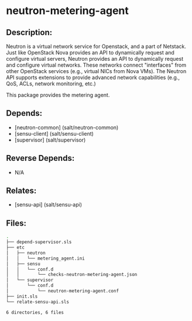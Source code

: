 # neutron-metering-agent

## Description:

Neutron is a virtual network service for Openstack, and a part of Netstack. Just like OpenStack Nova provides an API to dynamically request and configure virtual servers, Neutron provides an API to dynamically request and configure virtual networks. These networks connect "interfaces" from other OpenStack services (e.g., virtual NICs from Nova VMs). The Neutron API supports extensions to provide advanced network capabilities (e.g., QoS, ACLs, network monitoring, etc.)

This package provides the metering agent.

## Depends:

  -  [neutron-common] (salt/neutron-common)
  -  [sensu-client] (salt/sensu-client)
  -  [supervisor] (salt/supervisor)

## Reverse Depends:

  -  N/A

## Relates:

  -  [sensu-api] (salt/sensu-api)

## Files:

```bash
.
├── depend-supervisor.sls
├── etc
│   ├── neutron
│   │   └── metering_agent.ini
│   ├── sensu
│   │   └── conf.d
│   │       └── checks-neutron-metering-agent.json
│   └── supervisor
│       └── conf.d
│           └── neutron-metering-agent.conf
├── init.sls
└── relate-sensu-api.sls

6 directories, 6 files
```
